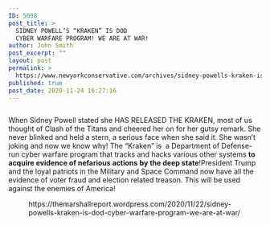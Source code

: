 ```yaml
---
ID: 5098
post_title: >
  SIDNEY POWELL’S “KRAKEN” IS DOD
  CYBER WARFARE PROGRAM! WE ARE AT WAR!
author: John Smith
post_excerpt: ""
layout: post
permalink: >
  https://www.newyorkconservative.com/archives/sidney-powells-kraken-is-dod-cyber-warfare-program-we-are-at-war/
published: true
post_date: 2020-11-24 16:27:16
---
```

<!-- wp:image {"align":"center","id":5099,"sizeSlug":"large"} -->
<div class="wp-block-image"><figure class="aligncenter size-large"><img src="https://www.newyorkconservative.com/wp-content/uploads/2020/11/kraken-1.jpg" alt="" class="wp-image-5099"/></figure></div>
<!-- /wp:image -->

<!-- wp:paragraph -->
<p>When Sidney Powell stated she HAS RELEASED THE KRAKEN, most of us thought of Clash of the Titans and cheered her on for her gutsy remark. She never blinked and held a stern, a serious face when she said it. She wasn’t joking and now we know why! The “Kraken” is  a Department of Defense-run cyber warfare program that tracks and hacks various other systems <strong>to acquire evidence of nefarious actions</strong> <strong>by the deep state</strong>!President Trump and the loyal patriots in the Military and Space Command now have all the evidence of voter fraud and election related treason. This will be used against the enemies of America!</p>
<!-- /wp:paragraph -->

<!-- wp:embed {"url":"https://themarshallreport.wordpress.com/2020/11/22/sidney-powells-kraken-is-dod-cyber-warfare-program-we-are-at-war/","type":"link","providerNameSlug":"the-marshall-report","className":""} -->
<figure class="wp-block-embed is-type-link is-provider-the-marshall-report"><div class="wp-block-embed__wrapper">
https://themarshallreport.wordpress.com/2020/11/22/sidney-powells-kraken-is-dod-cyber-warfare-program-we-are-at-war/
</div></figure>
<!-- /wp:embed -->

<!-- wp:paragraph -->
<p></p>
<!-- /wp:paragraph -->